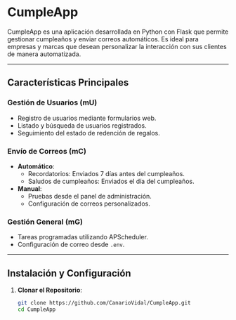 # **CumpleApp**
CumpleApp es una aplicación desarrollada en Python con Flask que permite gestionar cumpleaños y enviar correos automáticos. Es ideal para empresas y marcas que desean personalizar la interacción con sus clientes de manera automatizada.

---

## **Características Principales**
### Gestión de Usuarios (mU)
- Registro de usuarios mediante formularios web.
- Listado y búsqueda de usuarios registrados.
- Seguimiento del estado de redención de regalos.

### Envío de Correos (mC)
- **Automático**:
  - Recordatorios: Enviados 7 días antes del cumpleaños.
  - Saludos de cumpleaños: Enviados el día del cumpleaños.
- **Manual**:
  - Pruebas desde el panel de administración.
  - Configuración de correos personalizados.
  
### Gestión General (mG)
- Tareas programadas utilizando APScheduler.
- Configuración de correo desde `.env`.

---

## **Instalación y Configuración**
1. **Clonar el Repositorio**:
   ```bash
   git clone https://github.com/CanarioVidal/CumpleApp.git
   cd CumpleApp
